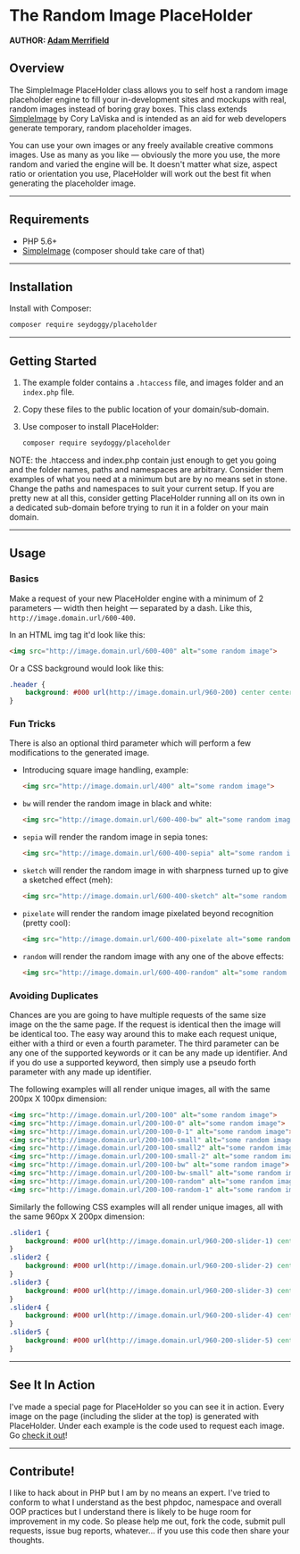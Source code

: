 # The Random Image PlaceHolder
**AUTHOR: [Adam Merrifield](https://adam.merrifield.ca)**   

## Overview

The SimpleImage PlaceHolder class allows you to self host a random image placeholder engine to fill your in-development sites and mockups with real, random images instead of boring gray boxes. This class extends [SimpleImage](https://github.com/claviska/SimpleImage) by Cory LaViska and is intended as an aid for web developers generate temporary, random placeholder images.

You can use your own images or any freely available creative commons images. Use as many as you like — obviously the more you use, the more random and varied the engine will be. It doesn't matter what size, aspect ratio or orientation you use, PlaceHolder will work out the best fit when generating the placeholder image.

<hr id="Requirements">

## Requirements

* PHP 5.6+
* [SimpleImage](https://github.com/claviska/SimpleImage) (composer should take care of that)

<hr id="Installation">

## Installation

Install with Composer:

```sh
composer require seydoggy/placeholder
```

<hr id="GettingStarted">

## Getting Started

1. The example folder contains a `.htaccess` file, and images folder and an `index.php` file.
1. Copy these files to the public location of your domain/sub-domain.
1. Use composer to install PlaceHolder:

    ```sh
    composer require seydoggy/placeholder
    ```

NOTE: the .htaccess and index.php contain just enough to get you going and the folder names, paths and namespaces are arbitrary. Consider them examples of what you need at a minimum but are by no means set in stone. Change the paths and namespaces to suit your current setup. If you are pretty new at all this, consider getting PlaceHolder running all on its own in a dedicated sub-domain before trying to run it in a folder on your main domain.

<hr id="Usage">

## Usage ##

### Basics ###

Make a request of your new PlaceHolder engine with a minimum of 2 parameters — width then height — separated by a dash. Like this, `http://image.domain.url/600-400`.

In an HTML img tag it'd look like this:

```html
<img src="http://image.domain.url/600-400" alt="some random image">
```

Or a CSS background would look like this:

```css
.header {
    background: #000 url(http://image.domain.url/960-200) center center no-repeat;
}
```

### Fun Tricks ###

There is also an optional third parameter which will perform a few modifications to the generated image.

* Introducing square image handling, example:

    ```html
    <img src="http://image.domain.url/400" alt="some random image">
    ```
        
* `bw` will render the random image in black and white:

    ```html
    <img src="http://image.domain.url/600-400-bw" alt="some random image">
    ```

* `sepia` will render the random image in sepia tones:

    ```html
    <img src="http://image.domain.url/600-400-sepia" alt="some random image">
    ```

* `sketch` will render the random image in with sharpness turned up to give a sketched effect (meh):

    ```html
    <img src="http://image.domain.url/600-400-sketch" alt="some random image">
    ```

* `pixelate` will render the random image pixelated beyond recognition (pretty cool):

    ```html
    <img src="http://image.domain.url/600-400-pixelate alt="some random image">
    ```

* `random` will render the random image with any one of the above effects:

    ```html
    <img src="http://image.domain.url/600-400-random" alt="some random image">
    ```

### Avoiding Duplicates ###

Chances are you are going to have multiple requests of the same size image on the the same page. If the request is identical then the image will be identical too. The easy way around this to make each request unique, either with a third or even a fourth parameter. The third parameter can be any one of the supported keywords or it can be any made up identifier. And if you do use a supported keyword, then simply use a pseudo forth parameter with any made up identifier.

The following examples will all render unique images, all with the same 200px X 100px dimension:

```html
<img src="http://image.domain.url/200-100" alt="some random image">
<img src="http://image.domain.url/200-100-0" alt="some random image">
<img src="http://image.domain.url/200-100-0-1" alt="some random image">
<img src="http://image.domain.url/200-100-small" alt="some random image">
<img src="http://image.domain.url/200-100-small2" alt="some random image">
<img src="http://image.domain.url/200-100-small-2" alt="some random image">
<img src="http://image.domain.url/200-100-bw" alt="some random image">
<img src="http://image.domain.url/200-100-bw-small" alt="some random image">
<img src="http://image.domain.url/200-100-random" alt="some random image">
<img src="http://image.domain.url/200-100-random-1" alt="some random image">
```

Similarly the following CSS examples will all render unique images, all with the same 960px X 200px dimension:

```css
.slider1 {
    background: #000 url(http://image.domain.url/960-200-slider-1) center center no-repeat;
}
.slider2 {
    background: #000 url(http://image.domain.url/960-200-slider-2) center center no-repeat;
}
.slider3 {
    background: #000 url(http://image.domain.url/960-200-slider-3) center center no-repeat;
}
.slider4 {
    background: #000 url(http://image.domain.url/960-200-slider-4) center center no-repeat;
}
.slider5 {
    background: #000 url(http://image.domain.url/960-200-slider-5) center center no-repeat;
}
```


<hr id="Action">

## See It In Action ##

I've made a special page for PlaceHolder so you can see it in action. Every image on the page (including the slider at the top) is generated with PlaceHolder. Under each example is the code used to request each image. Go [check it out][examples]!

<hr id="Contribute">

## Contribute! ##

I like to hack about in PHP but I am by no means an expert. I've tried to conform to what I understand as the best phpdoc, namespace and overall OOP practices but I understand there is likely to be huge room for improvement in my code. So please help me out, fork the code, submit pull requests, issue bug reports, whatever... if you use this code then share your thoughts.

[Skip to installation]: #Installation
[examples]: http://placeholder.seydoggy.com/examples/ "PlaceHolder examples"
